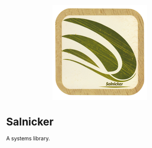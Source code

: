 <!-- Last updated: 240328 -->

<div align="center">

 ![](./.github/Images/Logos/Salnicker-logo_256x256.png)

</div>

# Salnicker

A systems library.
